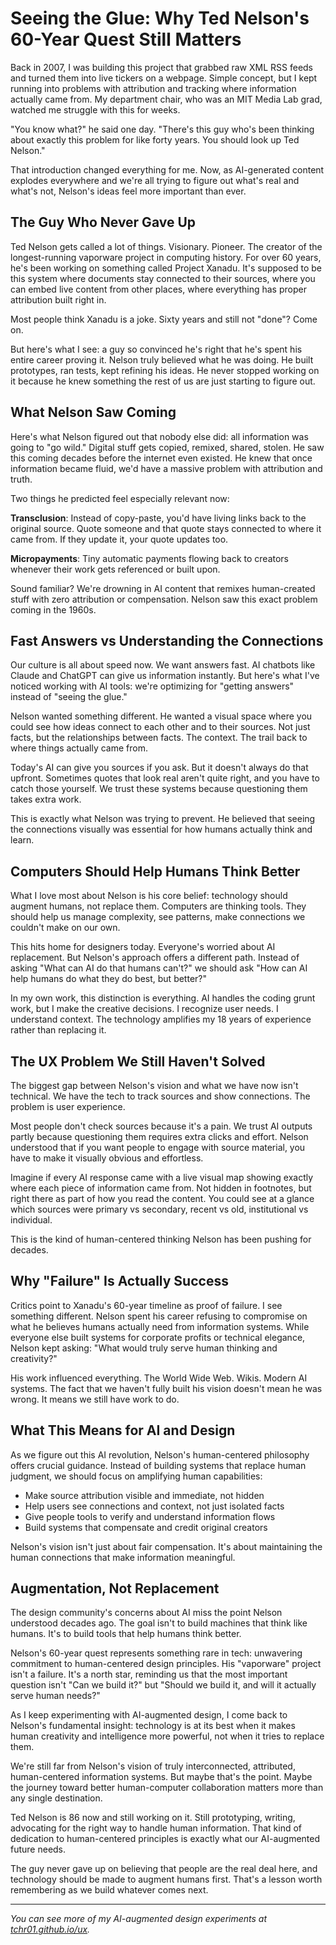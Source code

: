 # Seeing the Glue: Why Ted Nelson's 60-Year Quest Still Matters

Back in 2007, I was building this project that grabbed raw XML RSS feeds and turned them into live tickers on a webpage. Simple concept, but I kept running into problems with attribution and tracking where information actually came from. My department chair, who was an MIT Media Lab grad, watched me struggle with this for weeks.

"You know what?" he said one day. "There's this guy who's been thinking about exactly this problem for like forty years. You should look up Ted Nelson."

That introduction changed everything for me. Now, as AI-generated content explodes everywhere and we're all trying to figure out what's real and what's not, Nelson's ideas feel more important than ever.

## The Guy Who Never Gave Up

Ted Nelson gets called a lot of things. Visionary. Pioneer. The creator of the longest-running vaporware project in computing history. For over 60 years, he's been working on something called Project Xanadu. It's supposed to be this system where documents stay connected to their sources, where you can embed live content from other places, where everything has proper attribution built right in.

Most people think Xanadu is a joke. Sixty years and still not "done"? Come on.

But here's what I see: a guy so convinced he's right that he's spent his entire career proving it. Nelson truly believed what he was doing. He built prototypes, ran tests, kept refining his ideas. He never stopped working on it because he knew something the rest of us are just starting to figure out.

## What Nelson Saw Coming

Here's what Nelson figured out that nobody else did: all information was going to "go wild." Digital stuff gets copied, remixed, shared, stolen. He saw this coming decades before the internet even existed. He knew that once information became fluid, we'd have a massive problem with attribution and truth.

Two things he predicted feel especially relevant now:

**Transclusion**: Instead of copy-paste, you'd have living links back to the original source. Quote someone and that quote stays connected to where it came from. If they update it, your quote updates too.

**Micropayments**: Tiny automatic payments flowing back to creators whenever their work gets referenced or built upon. 

Sound familiar? We're drowning in AI content that remixes human-created stuff with zero attribution or compensation. Nelson saw this exact problem coming in the 1960s.

## Fast Answers vs Understanding the Connections

Our culture is all about speed now. We want answers fast. AI chatbots like Claude and ChatGPT can give us information instantly. But here's what I've noticed working with AI tools: we're optimizing for "getting answers" instead of "seeing the glue."

Nelson wanted something different. He wanted a visual space where you could see how ideas connect to each other and to their sources. Not just facts, but the relationships between facts. The context. The trail back to where things actually came from.

Today's AI can give you sources if you ask. But it doesn't always do that upfront. Sometimes quotes that look real aren't quite right, and you have to catch those yourself. We trust these systems because questioning them takes extra work.

This is exactly what Nelson was trying to prevent. He believed that seeing the connections visually was essential for how humans actually think and learn.

## Computers Should Help Humans Think Better

What I love most about Nelson is his core belief: technology should augment humans, not replace them. Computers are thinking tools. They should help us manage complexity, see patterns, make connections we couldn't make on our own.

This hits home for designers today. Everyone's worried about AI replacement. But Nelson's approach offers a different path. Instead of asking "What can AI do that humans can't?" we should ask "How can AI help humans do what they do best, but better?"

In my own work, this distinction is everything. AI handles the coding grunt work, but I make the creative decisions. I recognize user needs. I understand context. The technology amplifies my 18 years of experience rather than replacing it.

## The UX Problem We Still Haven't Solved

The biggest gap between Nelson's vision and what we have now isn't technical. We have the tech to track sources and show connections. The problem is user experience.

Most people don't check sources because it's a pain. We trust AI outputs partly because questioning them requires extra clicks and effort. Nelson understood that if you want people to engage with source material, you have to make it visually obvious and effortless.

Imagine if every AI response came with a live visual map showing exactly where each piece of information came from. Not hidden in footnotes, but right there as part of how you read the content. You could see at a glance which sources were primary vs secondary, recent vs old, institutional vs individual.

This is the kind of human-centered thinking Nelson has been pushing for decades.

## Why "Failure" Is Actually Success

Critics point to Xanadu's 60-year timeline as proof of failure. I see something different. Nelson spent his career refusing to compromise on what he believes humans actually need from information systems. While everyone else built systems for corporate profits or technical elegance, Nelson kept asking: "What would truly serve human thinking and creativity?"

His work influenced everything. The World Wide Web. Wikis. Modern AI systems. The fact that we haven't fully built his vision doesn't mean he was wrong. It means we still have work to do.

## What This Means for AI and Design

As we figure out this AI revolution, Nelson's human-centered philosophy offers crucial guidance. Instead of building systems that replace human judgment, we should focus on amplifying human capabilities:

- Make source attribution visible and immediate, not hidden
- Help users see connections and context, not just isolated facts
- Give people tools to verify and understand information flows
- Build systems that compensate and credit original creators

Nelson's vision isn't just about fair compensation. It's about maintaining the human connections that make information meaningful.

## Augmentation, Not Replacement

The design community's concerns about AI miss the point Nelson understood decades ago. The goal isn't to build machines that think like humans. It's to build tools that help humans think better.

Nelson's 60-year quest represents something rare in tech: unwavering commitment to human-centered design principles. His "vaporware" project isn't a failure. It's a north star, reminding us that the most important question isn't "Can we build it?" but "Should we build it, and will it actually serve human needs?"

As I keep experimenting with AI-augmented design, I come back to Nelson's fundamental insight: technology is at its best when it makes human creativity and intelligence more powerful, not when it tries to replace them.

We're still far from Nelson's vision of truly interconnected, attributed, human-centered information systems. But maybe that's the point. Maybe the journey toward better human-computer collaboration matters more than any single destination.

Ted Nelson is 86 now and still working on it. Still prototyping, writing, advocating for the right way to handle human information. That kind of dedication to human-centered principles is exactly what our AI-augmented future needs.

The guy never gave up on believing that people are the real deal here, and technology should be made to augment humans first. That's a lesson worth remembering as we build whatever comes next.

---

*You can see more of my AI-augmented design experiments at [tchr01.github.io/ux](https://tchr01.github.io/ux/).*